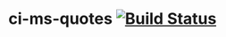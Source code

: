 # ci-ms-quotes [![Build Status](https://travis-ci.com/BangaFlow/ci-ms-quotes.svg?branch=master)](https://travis-ci.com/BangaFlow/ci-ms-quotes)
